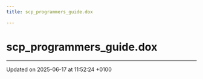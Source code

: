 ```yaml
---
title: scp_programmers_guide.dox

---
```


# scp_programmers_guide.dox








-------------------------------

Updated on 2025-06-17 at 11:52:24 +0100
